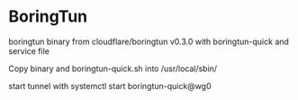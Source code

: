 # BoringTun
boringtun binary from cloudflare/boringtun v0.3.0 with boringtun-quick and service file

Copy binary and boringtun-quick.sh into /usr/local/sbin/

start tunnel with systemctl start boringtun-quick@wg0
